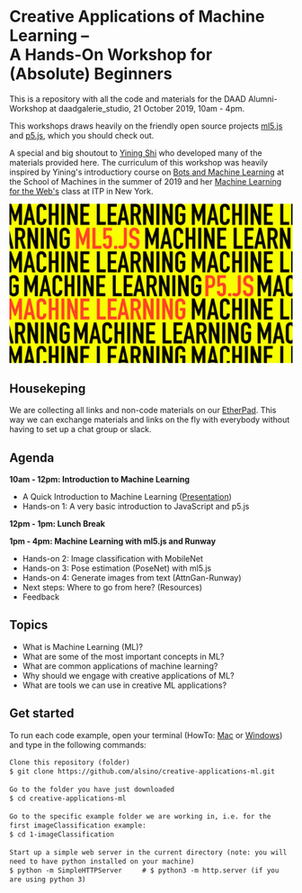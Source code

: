 # Creative Applications of Machine Learning –  <br/> A Hands-On Workshop for (Absolute) Beginners

This is a repository with all the code and materials for the DAAD Alumni-Workshop at daadgalerie_studio, 21 October 2019, 10am - 4pm. 

This workshops draws heavily on the friendly open source projects [ml5.js](https://ml5js.org/) and [p5.js](https://p5js.org/), which you should check out. 

A special and big shoutout to [Yining Shi](https://github.com/yining1023) who developed many of the materials provided here. The curriculum of this workshop was heavily inspired by Yining's introductiory course on [Bots and Machine Learning](https://schoolofma.org/bots) at the School of Machines in the summer of 2019 and her [Machine Learning for the Web's](https://github.com/yining1023/machine-learning-for-the-web) class at ITP in New York.

![Workshop teaser](https://github.com/alsino/creative-applications-ml/blob/master/assets/img/teaser.jpeg)



## Housekeping

We are collecting all links and non-code materials on our [EtherPad](https://etherpad.net/p/creative-applications-ml). This way we can exchange materials and links on the fly with everybody without having to set up a chat group or slack.  


## Agenda

**10am - 12pm: Introduction to Machine Learning**
- A Quick Introduction to Machine Learning ([Presentation](https://github.com/alsino/creative-applications-ml/blob/master/presentation/intro_compressed.pdf))
- Hands-on 1: A very basic introduction to JavaScript and p5.js

**12pm - 1pm: Lunch Break**

**1pm - 4pm: Machine Learning with ml5.js and Runway**
- Hands-on 2: Image classification with MobileNet
- Hands-on 3: Pose estimation (PoseNet) with ml5.js
- Hands-on 4: Generate images from text (AttnGan-Runway)
- Next steps: Where to go from here? (Resources)
- Feedback

## Topics
- What is Machine Learning (ML)? 
- What are some of the most important concepts in ML?
- What are common applications of machine learning?
- Why should we engage with creative applications of ML?
- What are tools we can use in creative ML applications?


## Get started
To run each code example, open your terminal (HowTo: [Mac](https://www.idownloadblog.com/2019/04/19/ways-open-terminal-mac/) or [Windows](https://www.howtogeek.com/235101/10-ways-to-open-the-command-prompt-in-windows-10/#targetText=Open%20Command%20Prompt%20from%20the,open%20an%20administrator%20Command%20Prompt.)) and type in the following commands:
```
Clone this repository (folder)
$ git clone https://github.com/alsino/creative-applications-ml.git

Go to the folder you have just downloaded
$ cd creative-applications-ml

Go to the specific example folder we are working in, i.e. for the first imageClassification example:
$ cd 1-imageClassification

Start up a simple web server in the current directory (note: you will need to have python installed on your machine)
$ python -m SimpleHTTPServer     # $ python3 -m http.server (if you are using python 3)



```
